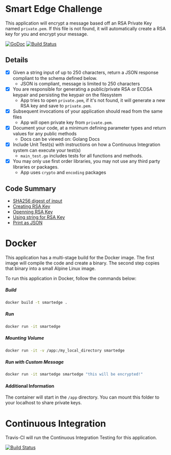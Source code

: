 # Smart Edge Challenge
This application will encrypt a message based off an RSA Private Key named `private.pem`. If this file is not found, it will automatically create a RSA key for you and encrypt your message.

[![GoDoc](https://godoc.org/github.com/golang/gddo?status.svg)](https://godoc.org/github.com/hunterlong/smartedge) [![Build Status](https://travis-ci.com/hunterlong/smartedge.svg?branch=master)](https://travis-ci.com/hunterlong/smartedge)

## Details
- [x] Given a string input of up to 250 characters, return a JSON response compliant to the schema defined below.
  - JSON is compliant, message is limited to 250 characters
- [x] You are responsible for generating a public/private RSA or ECDSA keypair and persisting the keypair on the filesystem
  - App tries to open `private.pem`, if it's not found, it will generate a new RSA key and save to `private.pem`.
- [x] Subsequent invocations of your application should read from the same files
  - App will open private key from `private.pem`.
- [x] Document your code, at a minimum defining parameter types and return values for any public methods
  - Docs can be viewed on: Golang Docs
- [x] Include Unit Test(s) with instructions on how a Continuous Integration system can execute your test(s)
  - `main_test.go` includes tests for all functions and methods.
- [x] You may only use first order libraries, you may not use any third party libraries or packages.
  - App uses `crypto` and `encoding` packages
  
## Code Summary
- [SHA256 digest of input](https://github.com/hunterlong/smartedge/blob/master/main.go#L138)
- [Creating RSA Key](https://github.com/hunterlong/smartedge/blob/master/main.go#L62)
- [Openning RSA Key](https://github.com/hunterlong/smartedge/blob/master/main.go#L147)
- [Using string for RSA Key](https://github.com/hunterlong/smartedge/blob/master/main.go#L163)
- [Print as JSON](https://github.com/hunterlong/smartedge/blob/master/main.go#L92)
  
# Docker
This application has a multi-stage build for the Docker image. The first image will compile the code and create a binary. The second step copies that binary into a small Alpine Linux image.

To run this application in Docker, follow the commands below:

##### Build
```bash
docker build -t smartedge .
```

##### Run
```bash
docker run -it smartedge
```

##### Mounting Volume
```bash
docker run -it -v /app:/my_local_directory smartedge
```

##### Run with Custom Message
```bash
docker run -it smartedge smartedge "this will be encrypted!"
```

#### Additional Information
The container will start in the `/app` directory. You can mount this folder to your localhost to share private keys.

# Continuous Integration

Travis-CI will run the Continuous Integration Testing for this application.

[![Build Status](https://travis-ci.com/hunterlong/smartedge.svg?branch=master)](https://travis-ci.com/hunterlong/smartedge)

